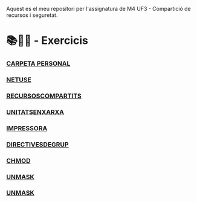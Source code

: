 Aquest es el meu repositori per l'assignatura de M4 UF3 - Compartició de recursos i seguretat.

# 📚📝💾 - Exercicis 
### [CARPETA PERSONAL](https://github.com/zulemaromero/2n-SMX/tree/main/M4/UF3/CARPETAPERSONAL)
### [NETUSE](https://github.com/zulemaromero/2n-SMX/tree/main/M4/UF3/NETUSE)
### [RECURSOSCOMPARTITS](https://github.com/zulemaromero/2n-SMX/tree/main/M4/UF3/RECURSOSCOMPARTITS)
### [UNITATSENXARXA](https://github.com/zulemaromero/2n-SMX/tree/main/M4/UF3/UNITATSENXARXA)
### [IMPRESSORA](https://github.com/zulemaromero/2n-SMX/tree/main/M4/UF3/IMPRESSORA)
### [DIRECTIVESDEGRUP](https://github.com/zulemaromero/2n-SMX/tree/main/M4/UF3/DIRECTIVESDEGRUP)
### [CHMOD](https://github.com/zulemaromero/2n-SMX/tree/main/M4/UF3/CHMOD)
### [UNMASK](https://github.com/zulemaromero/2n-SMX/tree/main/M4/UF3/UNMASK)
### [UNMASK](https://github.com/zulemaromero/2n-SMX/tree/main/M4/UF3/RECURS-COMPARTIT)

